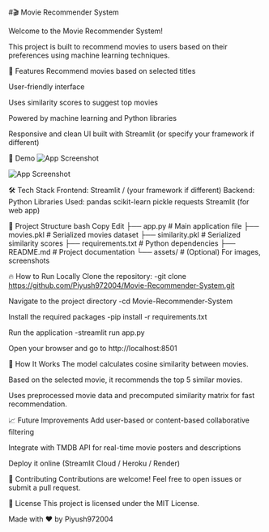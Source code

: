 #🎬 Movie Recommender System

Welcome to the Movie Recommender System!

This project is built to recommend movies to users based on their preferences using machine learning techniques.

📌 Features
Recommend movies based on selected titles

User-friendly interface

Uses similarity scores to suggest top movies

Powered by machine learning and Python libraries

Responsive and clean UI built with Streamlit (or specify your framework if different)

🚀 Demo
![App Screenshot]()


![App Screenshot]([assets/screenshot.png])


🛠️ Tech Stack
Frontend: Streamlit / (your framework if different)
Backend: Python
Libraries Used:
pandas
scikit-learn
pickle
requests
Streamlit (for web app)

📂 Project Structure
bash
Copy
Edit
├── app.py                  # Main application file
├── movies.pkl               # Serialized movies dataset
├── similarity.pkl           # Serialized similarity scores
├── requirements.txt         # Python dependencies
├── README.md                # Project documentation
└── assets/                  # (Optional) For images, screenshots



🔥 How to Run Locally
Clone the repository:
-git clone https://github.com/Piyush972004/Movie-Recommender-System.git

Navigate to the project directory
-cd Movie-Recommender-System

Install the required packages
-pip install -r requirements.txt

Run the application
-streamlit run app.py

Open your browser and go to http://localhost:8501

🧠 How It Works
The model calculates cosine similarity between movies.

Based on the selected movie, it recommends the top 5 similar movies.

Uses preprocessed movie data and precomputed similarity matrix for fast recommendation.

📈 Future Improvements
Add user-based or content-based collaborative filtering

Integrate with TMDB API for real-time movie posters and descriptions

Deploy it online (Streamlit Cloud / Heroku / Render)

🤝 Contributing
Contributions are welcome!
Feel free to open issues or submit a pull request.

📄 License
This project is licensed under the MIT License.

Made with ❤️ by Piyush972004

